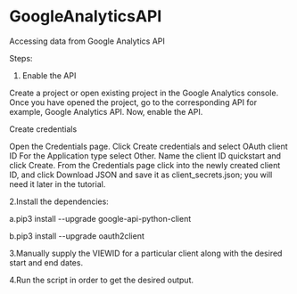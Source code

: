 # GoogleAnalyticsAPI
Accessing data from Google Analytics API


Steps:

1. Enable the API

Create a project or open existing project in the Google Analytics console. Once you have opened the project, go to the corresponding API for example, Google Analytics API. Now, enable the API.

Create credentials

Open the Credentials page.
Click Create credentials and select OAuth client ID
For the Application type select Other.
Name the client ID quickstart and click Create.
From the Credentials page click into the newly created client ID, and click Download JSON and save it as client_secrets.json; you will need it later in the tutorial.

2.Install the dependencies: 

  a.pip3 install --upgrade google-api-python-client
  
  b.pip3 install --upgrade oauth2client

3.Manually supply the VIEWID for a particular client along with the desired start and end dates.

4.Run the script in order to get the desired output.

